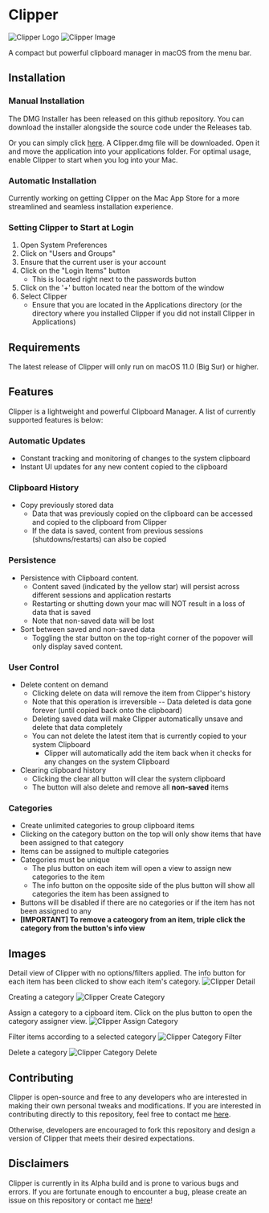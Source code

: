 # Clipper
![Clipper Logo](./Clipper_Images/ClipperLogo.png "Clipper Logo")
![Clipper Image](./Clipper_Images/ClipperMain.png "Clipper In Action")

A compact but powerful clipboard manager in macOS from the menu bar.

## Installation
### Manual Installation
The DMG Installer has been released on this github repository. You can download the installer alongside the source code under the Releases tab.

Or you can simply click [here](#). A Clipper.dmg file will be downloaded. Open it and move the application into your applications folder. For optimal usage, enable Clipper to start when you log into your Mac.

### Automatic Installation
Currently working on getting Clipper on the Mac App Store for a more streamlined and seamless installation experience.

### Setting Clipper to Start at Login
1. Open System Preferences
2. Click on "Users and Groups"
3. Ensure that the current user is your account
4. Click on the "Login Items" button
   * This is located right next to the passwords button
5. Click on the '+' button located near the bottom of the window
6. Select Clipper
   * Ensure that you are located in the Applications directory (or the directory where you installed Clipper if you did not install Clipper in Applications)

## Requirements
The latest release of Clipper will only run on macOS 11.0 (Big Sur) or higher.

## Features
Clipper is a lightweight and powerful Clipboard Manager. A list of currently supported features is below:

### Automatic Updates
* Constant tracking and monitoring of changes to the system clipboard
* Instant UI updates for any new content copied to the clipboard

### Clipboard History
* Copy previously stored data
   * Data that was previously copied on the clipboard can be accessed and copied to the clipboard from Clipper
   * If the data is saved, content from previous sessions (shutdowns/restarts) can also be copied

### Persistence
* Persistence with Clipboard content.
   * Content saved (indicated by the yellow star) will persist across different sessions and application restarts
   * Restarting or shutting down your mac will NOT result in a loss of data that is saved
   * Note that non-saved data will be lost
* Sort between saved and non-saved data
   * Toggling the star button on the top-right corner of the popover will only display saved content.

### User Control
* Delete content on demand
   * Clicking delete on data will remove the item from Clipper's history
   * Note that this operation is irreversible -- Data deleted is data gone forever (until copied back onto the clipboard)
   * Deleting saved data will make Clipper automatically unsave and delete that data completely
   * You can not delete the latest item that is currently copied to your system Clipboard
      * Clipper will automatically add the item back when it checks for any changes on the system Clipboard
* Clearing clipboard history
   * Clicking the clear all button will clear the system clipboard
   * The button will also delete and remove all **non-saved** items

### Categories
* Create unlimited categories to group clipboard items
* Clicking on the category button on the top will only show items that have been assigned to that category
* Items can be assigned to multiple categories
* Categories must be unique
   * The plus button on each item will open a view to assign new categories to the item
   * The info button on the opposite side of the plus button will show all categories the item has been assigned to
* Buttons will be disabled if there are no categories or if the item has not been assigned to any
* **[IMPORTANT] To remove a cateogory from an item, triple click the category from the button's info view**

## Images
Detail view of Clipper with no options/filters applied.
The info button for each item has been clicked to show each item's category.
![Clipper Detail](./Clipper_Images/ClipperDetail.png)

Creating a category
![Clipper Create Category](./Clipper_Images/CreateCategoryImg.png)

Assign a category to a cipboard item. Click on the plus button to open the category assigner view.
![Clipper Assign Category](./Clipper_Images/CategoryAssignImg.png)

Filter items according to a selected category
![Clipper Category Filter](./Clipper_Images/CategoryFilterImg.png)

Delete a category
![Clipper Category Delete](./Clipper_Images/DeleteCategoryImg.png)

## Contributing
Clipper is open-source and free to any developers who are interested in making their own personal tweaks and modifications. If you are interested in contributing directly to this repository, feel free to contact me [here](https://www.ashwinc.me/#Contact).

Otherwise, developers are encouraged to fork this repository and design a version of Clipper that meets their desired expectations.

## Disclaimers
Clipper is currently in its Alpha build and is prone to various bugs and errors. If you are fortunate enough to encounter a bug, please create an issue on this repository or contact me [here](https://www.ashwinc.me/#Contact)!
